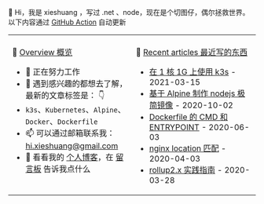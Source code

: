 👋 Hi，我是 xieshuang ，写过 .net 、node，现在是个切图仔，偶尔拯救世界。以下内容通过 [GitHub Action](https://github.com/shalldie/shalldie) 自动更新

<table>
<tr>
<td valign="top" width="50%">
<br>
📜 <a href="https://nosaid.com/about" target="_blank">Overview 概览</a>

<!-- overview starts -->
-   🔭 正在努力工作
-   🤔 遇到感兴趣的都想去了解，最新的文章标签是： 👇
-   `k3s`、`Kubernetes`、`Alpine`、`Docker`、`Dockerfile`
-   📫 可以通过邮箱联系我： hi.xieshuang@gmail.com
-   💬 看看我的 [个人博客](https://nosaid.com)，在 [留言板](https://nosaid.com/message) 告诉我点什么
<!-- overview ends -->

</td>
<td valign="top" width="50%">
<br>
📘 <a href="https://nosaid.com" target="_blank">Recent articles 最近写的东西</a>

<!-- blog starts -->

-   <a href="https://nosaid.com/article/k3s-in-1core1g" target="_blank">在 1 核 1G 上使用 k3s</a> - 2021-03-15
-   <a href="https://nosaid.com/article/nodejs-image-with-alpine" target="_blank">基于 Alpine 制作 nodejs 极简镜像</a> - 2020-10-02
-   <a href="https://nosaid.com/article/cmd-entrypoint-in-dockerfile" target="_blank">Dockerfile 的 CMD 和 ENTRYPOINT</a> - 2020-06-03
-   <a href="https://nosaid.com/article/nginx-location" target="_blank">nginx location 匹配</a> - 2020-04-03
-   <a href="https://nosaid.com/article/rollup2" target="_blank">rollup2.x 实践指南</a> - 2020-03-28
<!-- blog ends -->

</td>
</tr>
</table>